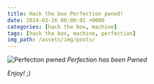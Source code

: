 ```yaml
---
title: Hack the box Perfection pwned!
date: 2024-03-16 00:00:01 +0000
categories: [hack the box, machine]
tags: [hack the box, machine, perfection]
img_path: /assets/img/posts/
---
```


![Perfection pwned](htb-perfection-pwned.png)
*Perfection has been Pwned*

*Enjoy! ;)*
